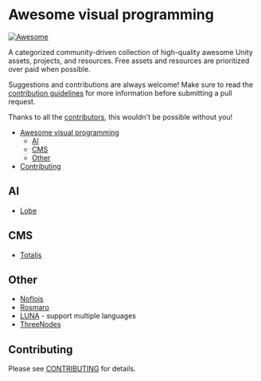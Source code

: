 # Awesome visual programming

[![Awesome](https://cdn.rawgit.com/sindresorhus/awesome/d7305f38d29fed78fa85652e3a63e154dd8e8829/media/badge.svg)](https://github.com/sindresorhus/awesome)

A categorized community-driven collection of high-quality awesome Unity assets, projects, and resources. Free assets and resources are prioritized over paid when possible.

Suggestions and contributions are always welcome! Make sure to read the [contribution guidelines](https://github.com/suenot/awesome-visual-programming/blob/master/CONTRIBUTING.md) for more information before submitting a pull request.

Thanks to all the [contributors](https://github.com/suenot/awesome-visual-programming/graphs/contributors), this wouldn't be possible without you!

- [Awesome visual programming](#awesome-visual-programming)
  - [AI](#ai)
  - [CMS](#cms)
  - [Other](#other)
- [Contributing](#contributing)

## AI

- [Lobe](https://lobe.ai/)

## CMS

- [Totaljs](https://www.totaljs.com/flow/)

## Other

- [Noflojs](https://noflojs.org/)
- [Rosmaro](https://rosmaro.js.org/)
- [LUNA](https://luna-lang.org/) - support multiple languages
- [ThreeNodes](https://github.com/idflood/ThreeNodes.js)

## Contributing

Please see [CONTRIBUTING](https://github.com/suenot/awesome-visual-programming/blob/master/CONTRIBUTING.md) for details.
